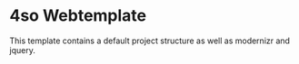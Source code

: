 # 4so Webtemplate

This template contains a default project structure as well as modernizr and jquery.
